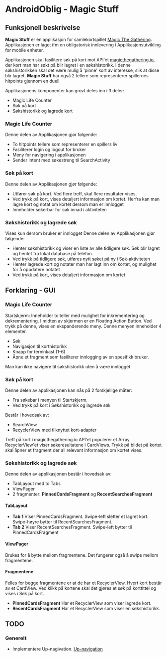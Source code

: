 # AndroidOblig - Magic Stuff

## Funksjonell beskrivelse
**Magic Stuff** er en applikasjon for samlekortspillet [Magic The Gathering](https://magic.wizards.com/en).
Applikasjonen er laget ifm en obligatorisk innlevering i Applikasjonsutvikling for mobile enheter.

Applikasjonen skal fasilitere søk på kort mot API'et [magicthegathering.io](https://docs.magicthegathering.io/),
der kort man har søkt på blir lagret i en søkshistorikk.
I denne søkshistorikken skal det være mulig å 'pinne' kort av interesse,
slik at disse blir lagret. **Magic Stuff** har også 2 tellere som representerer
spillernes hitpoints gjennom en duell.


Applikasjonens komponenter kan grovt deles inn i 3 deler:
* Magic Life Counter
* Søk på kort
* Søkshistorikk og lagrede kort

### Magic Life Counter
Denne delen av Applikasjonen gjør følgende:
* To hitpoints tellere som representerer en spillers liv
* Fasiliterer login og logout for bruker
* Meny for navigering i applikasjonen
* Sender intent med søkestreng til SearchActivity

### Søk på kort
Denne delen av Applikasjonen gjør følgende:
* Utfører søk på kort. Ved flere treff, skal flere resultater vises.
* Ved trykk på kort, vises detaljert informasjon om kortet. Herfra kan man lagre kort og notat om kortet dersom man er innlogget
* Inneholder søkerbar for søk innad i aktiviteten

### Søkshistorikk og lagrede søk
Vises kun dersom bruker er innlogget
Denne delen av Applikasjonen gjør følgende:
* Henter søkshistorikk og viser en liste av alle tidligere søk. Søk blir lagret og hentet fra lokal database på telefon.
* Ved trykk på tidligere søk, utføres nytt søket på ny i Søk-aktiviteten
* Henter lagrede kort og notater man har lagt inn om kortet, og mulighet for å oppdatere notatet
* Ved trykk på kort, vises detaljert informasjon om kortet

## Forklaring - GUI
### Magic Life Counter
Startskjerm: Inneholder to teller med mulighet for inkrementering og dekrementering.
I midten av skjermen er en Floating Action Button. Ved trykk på denne, vises en ekspanderende meny.
Denne menyen inneholder 4 elementer.
* Søk
* Navigasjon til korthistorikk
* Knapp for terninkast (1-6)
* Åpne et fragment som fasiliterer innlogging av en spesifikk bruker.

Man kan ikke navigere til søkshistorikk uten å være innlogget

### Søk på kort
Denne delen av applikasjonen kan nås på 2 forskjellige måter:
* Fra søkebar i menyen til Startskjerm.
* Ved trykk på kort i Søkshistorikk og lagrede søk

Består i hovedsak av:
* SearchView
* RecyclerView med tilknyttet kort-adapter

Treff på kort i magicthegathering.io API'et populerer et Array. RecyclerView'et
viser søkeresultatene i CardViews. Trykk på bildet på kortet skal åpner et fragment der all relevant informasjon
om kortet vises.

### Søkshistorikk og lagrede søk
Denne delen av applikasjonen består i hovedsak av:
* TabLayout med to Tabs
* ViewPager
* 2 fragmenter: **PinnedCardsFragment** og **RecentSearchesFragment**

#### TabLayout
* **Tab 1**
Viser PinnedCardsFragment. Swipe-left sletter et lagret kort. Swipe-høyre bytter til RecentSearchesFragment.
* **Tab 2**
Viser RecentSearchesFragment. Swipe-left bytter til PinnedCardsFragment
#### **ViewPager**
Brukes for å bytte mellom fragmentene. Det fungerer også å swipe mellom fragmentene.

#### Fragmentene
Felles for begge fragmentene er at de har et RecyclerView. Hvert kort består av
et CardView.
Ved klikk på kortene skal det gjøres et søk på korttittel og vises i Søk på kort.

* **PinnedCardsFragment**
Har et RecyclerView som viser lagrede kort.
* **RecentCardsFragment**
Har et RecyclerView som viser en søkshistorikk.

## TODO
### Generelt
* Implementere Up-nagivation. [Up-navigation](https://developer.android.com/design/patterns/navigation.html)
